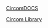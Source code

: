 [CircomDOCS](https://docs.circom.io/background/background/#_1)

[Circom Library](https://github.com/iden3/circomlib/blob/master/circuits/comparators.circom)
